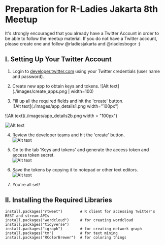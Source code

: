 # Preparation for R-Ladies Jakarta 8th Meetup

It's strongly encouraged that you already have a Twitter Account in order to be able to follow the meetup material. If you do not have a Twitter account, please create one and follow @rladiesjakarta and @rladiesbogor :)

## I. Setting Up Your Twitter Account
1. Login to [developer.twitter.com](https://developer.twitter.com/en/apps) using your Twitter credentials (user name and password). 

2. Create new app to obtain keys and tokens. 
![Alt text](./images/create_apps.png | width=100)

3. Fill up all the required fields and hit the 'create' button.  <br />
![Alt text](./images/app_details1.png width="100px")   

![Alt text](./images/app_details2b.png width = "100px")   

![Alt text](./app_details2.png)

4. Review the developer teams and hit the 'create' button. <br />
![Alt text](./app_details3.png)

5. Go to the tab 'Keys and tokens' and generate the access token and access token secret. <br />
![Alt text](./app_details4.png)

6. Save the tokens by copying it to notepad or other text editors. <br />
![Alt text](./save_tokens.png)

7. You're all set!


## II. Installing the Required Libraries
```
install.packages("rtweet")        # R client for accessing Twitter's REST and stream APIs
install.packages("wordcloud")     # for creating wordcloud
install.packages("tidyverse")
install.packages("igraph")        # for creating network graph
install.packages("tm")            # for text mining
install.packages("RColorBrewer")  # for coloring things
```


